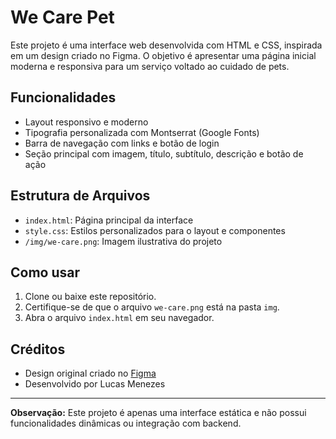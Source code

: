 # We Care Pet

Este projeto é uma interface web desenvolvida com HTML e CSS, inspirada em um design criado no Figma. O objetivo é apresentar uma página inicial moderna e responsiva para um serviço voltado ao cuidado de pets.

## Funcionalidades

- Layout responsivo e moderno
- Tipografia personalizada com Montserrat (Google Fonts)
- Barra de navegação com links e botão de login
- Seção principal com imagem, título, subtítulo, descrição e botão de ação

## Estrutura de Arquivos

- `index.html`: Página principal da interface
- `style.css`: Estilos personalizados para o layout e componentes
- `/img/we-care.png`: Imagem ilustrativa do projeto

## Como usar

1. Clone ou baixe este repositório.
2. Certifique-se de que o arquivo `we-care.png` está na pasta `img`.
3. Abra o arquivo `index.html` em seu navegador.

## Créditos

- Design original criado no [Figma](https://figma.com/)
- Desenvolvido por Lucas Menezes

---

**Observação:** Este projeto é apenas uma interface estática e não possui funcionalidades dinâmicas ou integração com backend.
